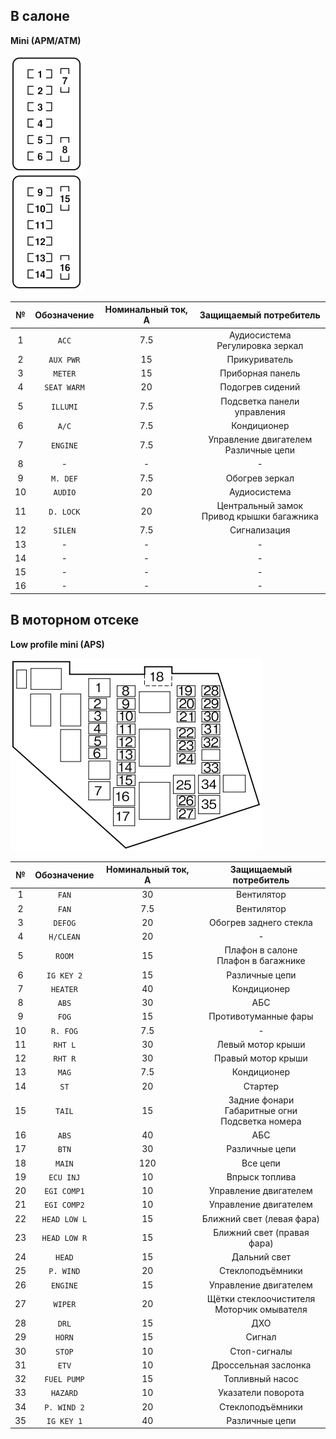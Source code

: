 ## В салоне

__Mini (APM/ATM)__

![alt text](img/fuse_1.png)

| № | Обозначение | Номинальный ток, А | Защищаемый потребитель |
|:-:|:-:|:-:|:-:|
| 1 | `ACC` | 7.5 | Аудиосистема<br>Регулировка зеркал |
| 2 | `AUX PWR` | 15 | Прикуриватель |
| 3 | `METER` | 15 | Приборная панель |
| 4 | `SEAT WARM` | 20 | Подогрев сидений |
| 5 | `ILLUMI` | 7.5 | Подсветка панели управления |
| 6 | `A/C` | 7.5 | Кондиционер |
| 7 | `ENGINE` | 7.5 | Управление двигателем<br>Различные цепи |
| 8 | - | - | - |
| 9 | `M. DEF` | 7.5 | Обогрев зеркал |
| 10 | `AUDIO` | 20 | Аудиосистема |
| 11 | `D. LOCK` | 20 | Центральный замок<br>Привод крышки багажника |
| 12 | `SILEN` | 7.5 | Сигнализация |
| 13 | - | - | - |
| 14 | - | - | - |
| 15 | - | - | - |
| 16 | - | - | - |

## В моторном отсеке

__Low profile mini (APS)__

![alt text](img/fuse_2.png)

| № | Обозначение | Номинальный ток, А | Защищаемый потребитель |
|:-:|:-:|:-:|:-:|
| 1 | `FAN` | 30 | Вентилятор |
| 2 | `FAN` | 7.5 | Вентилятор |
| 3 | `DEFOG` | 20 | Обогрев заднего стекла |
| 4 | `H/CLEAN` | 20 | - |
| 5 | `ROOM` | 15 | Плафон в салоне<br>Плафон в багажнике |
| 6 | `IG KEY 2` | 15 | Различные цепи |
| 7 | `HEATER` | 40 | Кондиционер |
| 8 | `ABS` | 30 | АБС |
| 9 | `FOG` | 15 | Противотуманные фары |
| 10 | `R. FOG` | 7.5 | - |
| 11 | `RHT L` | 30 | Левый мотор крыши |
| 12 | `RHT R` | 30 | Правый мотор крыши |
| 13 | `MAG` | 7.5 | Кондиционер |
| 14 | `ST` | 20 | Стартер |
| 15 | `TAIL` | 15 | Задние фонари<br>Габаритные огни<br>Подсветка номера |
| 16 | `ABS` | 40 | АБС |
| 17 | `BTN` | 30 | Различные цепи |
| 18 | `MAIN` | 120 | Все цепи |
| 19 | `ECU INJ` | 10 | Впрыск топлива |
| 20 | `EGI COMP1` | 10 | Управление двигателем |
| 21 | `EGI COMP2` | 10 | Управление двигателем |
| 22 | `HEAD LOW L` | 15 | Ближний свет (левая фара) |
| 23 | `HEAD LOW R` | 15 | Ближний свет (правая фара) |
| 24 | `HEAD` | 15 | Дальний свет |
| 25 | `P. WIND` | 20 | Стеклоподъёмники |
| 26 | `ENGINE` | 15 | Управление двигателем |
| 27 | `WIPER` | 20 | Щётки стеклоочистителя<br>Моторчик омывателя |
| 28 | `DRL` | 15 | ДХО |
| 29 | `HORN` | 15 | Сигнал |
| 30 | `STOP` | 10 | Стоп-сигналы |
| 31 | `ETV` | 10 | Дроссельная заслонка |
| 32 | `FUEL PUMP` | 15 | Топливный насос |
| 33 | `HAZARD` | 10 | Указатели поворота |
| 34 | `P. WIND 2` | 20 | Стеклоподъёмники |
| 35 | `IG KEY 1` | 40 | Различные цепи |